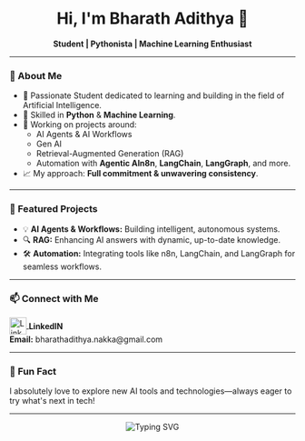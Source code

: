 <!-- Hi there, I'm Bharath Adithya 👋 -->

<h1 align="center">Hi, I'm Bharath Adithya 👋</h1>
<p align="center">
  <b>Student | Pythonista | Machine Learning Enthusiast</b>
</p>

---

### 🚀 About Me

- 🌱 Passionate Student dedicated to learning and building in the field of Artificial Intelligence.
- 🧠 Skilled in <b>Python</b> & <b>Machine Learning</b>.
- 🤖 Working on projects around:
  - AI Agents & AI Workflows
  - Gen AI
  - Retrieval-Augmented Generation (RAG)
  - Automation with <b>Agentic AI</b><b>n8n</b>, <b>LangChain</b>, <b>LangGraph</b>, and more.
- 📈 My approach: <b>Full commitment & unwavering consistency</b>.

---

### 🌟 Featured Projects

- 💡 **AI Agents & Workflows:** Building intelligent, autonomous systems.
- 🔍 **RAG:** Enhancing AI answers with dynamic, up-to-date knowledge.
- 🛠️ **Automation:** Integrating tools like n8n, LangChain, and LangGraph for seamless workflows.

---

### 📫 Connect with Me

<p>
  <a href="https://www.linkedin.com/in/nakka-bharath-adithya" title="LinkedIn" aria-label="LinkedIn">
    <img src="https://cdn.jsdelivr.net/gh/devicons/devicon/icons/linkedin/linkedin-original.svg" alt="LinkedIN" width="30" style="vertical-align:middle;"/>
    <span style="vertical-align:middle; font-weight:bold;">LinkedIN</span>
  </a>
  <br>
  <strong>Email:</strong> bharathadithya.nakka@gmail.com
</p>

---

### 🤖 Fun Fact

I absolutely love to explore new AI tools and technologies—always eager to try what's next in tech!

---

<p align="center">
  <img src="https://readme-typing-svg.demolab.com?font=Fira+Code&pause=1000&width=435&lines=Committed+to+learning+and+building+AI!;Consistency+is+my+superpower!;Let's+connect+and+build+something+amazing!" alt="Typing SVG" />
</p>
